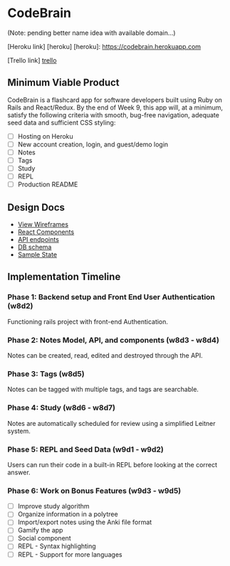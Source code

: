 # CodeBrain

(Note: pending better name idea with available domain...)

[Heroku link] [heroku]
[heroku]: https://codebrain.herokuapp.com

[Trello link] [trello]

[trello]: https://trello.com/b/c0fTypyd/code-brain

## Minimum Viable Product

CodeBrain is a flashcard app for software developers built using Ruby on Rails and React/Redux. By the end of Week 9, this app will, at a minimum, satisfy the following criteria with smooth, bug-free navigation, adequate seed data and sufficient CSS styling:

- [ ] Hosting on Heroku
- [ ] New account creation, login, and guest/demo login
- [ ] Notes
- [ ] Tags
- [ ] Study
- [ ] REPL
- [ ] Production README

## Design Docs
* [View Wireframes][wireframes]
* [React Components][components]
* [API endpoints][api-endpoints]
* [DB schema][schema]
* [Sample State][sample-state]

[wireframes]: https://github.com/AustinWood/full-stack-project/tree/master/docs/wireframes
[components]: https://github.com/AustinWood/full-stack-project/blob/master/docs/component-hierarchy.md
[sample-state]: https://github.com/AustinWood/full-stack-project/blob/master/docs/sample-state.md
[api-endpoints]: https://github.com/AustinWood/full-stack-project/blob/master/docs/api-endpoints.md
[schema]: https://github.com/AustinWood/full-stack-project/blob/master/docs/schema.md

## Implementation Timeline

### Phase 1: Backend setup and Front End User Authentication (w8d2)

Functioning rails project with front-end Authentication.

### Phase 2: Notes Model, API, and components (w8d3 - w8d4)

Notes can be created, read, edited and destroyed through
the API.

### Phase 3: Tags (w8d5)

Notes can be tagged with multiple tags, and tags are searchable.

### Phase 4: Study (w8d6 - w8d7)

Notes are automatically scheduled for review using a simplified Leitner system.

### Phase 5: REPL and Seed Data (w9d1 - w9d2)

Users can run their code in a built-in REPL before looking at the correct answer.

### Phase 6: Work on Bonus Features (w9d3 - w9d5)
- [ ] Improve study algorithm
- [ ] Organize information in a polytree
- [ ] Import/export notes using the Anki file format
- [ ] Gamify the app
- [ ] Social component
- [ ] REPL - Syntax highlighting
- [ ] REPL - Support for more languages
